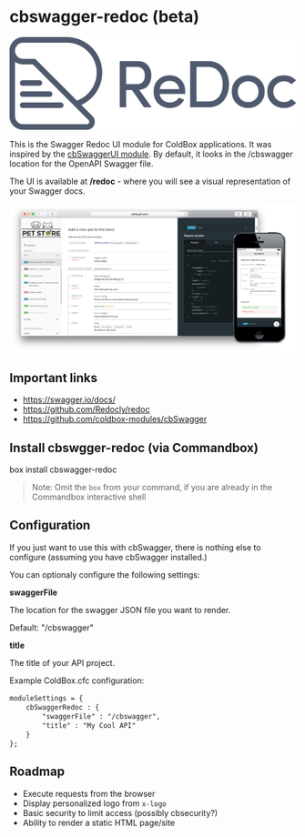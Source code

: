 # cbswagger-redoc (beta)

![Redoc Logo](https://github.com/homestar9/cbswagger-redoc/blob/master/includes/img/redoc-logo.png?raw=true)

This is the Swagger Redoc UI module for ColdBox applications.  It was inspired by the [cbSwaggerUI module](https://github.com/garciadev/cbSwaggerUI). By default, it looks in the /cbswagger location for the OpenAPI Swagger file. 

The UI is available at **/redoc** - where you will see a visual representation of your Swagger docs.

![Redoc Screenshot](https://github.com/homestar9/cbswagger-redoc/blob/master/includes/img/redoc-demo.png?raw=true)

## Important links

- <https://swagger.io/docs/>
- <https://github.com/Redocly/redoc>
- <https://github.com/coldbox-modules/cbSwagger>

## Install cbswgger-redoc (via Commandbox)

box install cbswagger-redoc

> Note:  Omit the `box` from your command, if you are already in the Commandbox interactive shell

## Configuration

If you just want to use this with cbSwagger, there is nothing else to configure (assuming you have cbSwagger installed.)

You can optionaly configure the following settings:

**swaggerFile**

The location for the swagger JSON file you want to render. 

Default: "/cbswagger"

**title**

The title of your API project.

Example ColdBox.cfc configuration:
```
moduleSettings = {
    cbSwaggerRedoc : {
        "swaggerFile" : "/cbswagger",
        "title" : "My Cool API"
    }
};
```

## Roadmap

* Execute requests from the browser
* Display personalized logo from `x-logo`
* Basic security to limit access (possibly cbsecurity?)
* Ability to render a static HTML page/site
